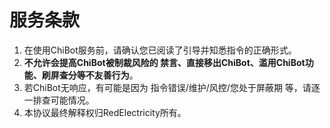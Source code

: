 # 服务条款

1. 在使用ChiBot服务前，请确认您已阅读了引导并知悉指令的正确形式。
2. **不允许会提高ChiBot被制裁风险的 禁言、直接移出ChiBot、滥用ChiBot功能、刷屏查分等不友善行为**。
4. 若ChiBot无响应，有可能是因为 指令错误/维护/风控/您处于屏蔽期 等，请逐一排查可能情况。
5. 本协议最终解释权归RedElectricity所有。
